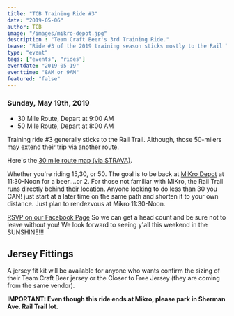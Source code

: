 ```yaml
---
title: "TCB Training Ride #3"
date: "2019-05-06"
author: TCB
image: "/images/mikro-depot.jpg"
description : "Team Craft Beer's 3rd Training Ride."
tease: "Ride #3 of the 2019 training season sticks mostly to the Rail Trail. 50 milers start at 8AM, 30 milers at 9AM. The aim is for everyone to meet at MiKro after for a pint!" 
type: "event"
tags: ["events", "rides"]
eventdate: "2019-05-19"
eventtime: "8AM or 9AM"
featured: "false"
---
```


### Sunday, May 19th, 2019 

- 30 Mile Route, Depart at 9:00 AM
- 50 Mile Route, Depart at 8:00 AM

Training ride #3 generally sticks to the Rail Trail. Although, those 50-milers may extend their trip via another route. 

Here's the [30 mile route map (via STRAVA)][1]. 

Whether you're riding 15,30, or 50. The goal is to be back at [MiKro Depot][2] at 11:30-Noon for a beer....or 2. For those not familiar with MiKro, the Rail Trail runs directly behind [their location][3]. Anyone looking to do less than 30 you CAN! just start at a later time on the same path and shorten it to your own distance. Just plan to rendezvous at Mikro 11:30-Noon.

[RSVP on our Facebook Page][4] So we can get a head count and be sure not to leave without you!
We look forward to seeing y'all this weekend in the SUNSHINE!!!
 
## Jersey Fittings
 
A jersey fit kit will be available for anyone who wants confirm the sizing of their Team Craft Beer jersey or the Closer to Free Jersey (they are coming from the same vendor). 

**IMPORTANT: Even though this ride ends at Mikro, please park in Sherman Ave. Rail Trail lot.**

[1]:https://www.strava.com/routes/18653450?fbclid=IwAR3rFf2-DMNAk2DRMMGr3HlmuYFzf-nyYF5KpQMBZtpC9SwTWyjrz3pYMvM
[2]:https://www.mikrodepot.com/
[3]:https://www.google.com/maps/place/MiKro+Depot/@41.4149602,-72.903523,15z/data=!4m5!3m4!1s0x0:0x27b7f0aa8ad32544!8m2!3d41.4149602!4d-72.903523
[4]:https://www.facebook.com/groups/312621009146366/permalink/584554331953031/
